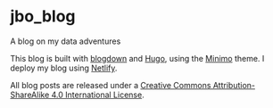 # jbo_blog
A blog on my data adventures


This blog is built with [blogdown](https://github.com/rstudio/blogdown) and [Hugo](https://gohugo.io/), using the [Minimo](https://github.com/MunifTanjim/minimo) theme. I deploy my blog using [Netlify](https://netlify.com/). 

All blog posts are released under a [Creative Commons Attribution-ShareAlike 4.0 International License](https://creativecommons.org/licenses/by-sa/4.0/).
